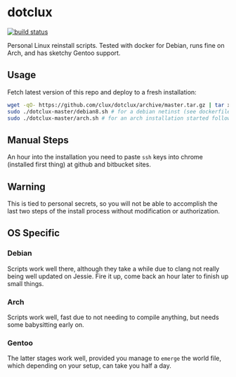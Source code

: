 # dotclux
[![build status](https://secure.travis-ci.org/clux/dotclux.svg)](http://travis-ci.org/clux/dotclux)

Personal Linux reinstall scripts. Tested with docker for Debian, runs fine on Arch, and has sketchy Gentoo support.

## Usage
Fetch latest version of this repo and deploy to a fresh installation:

```sh
wget -qO- https://github.com/clux/dotclux/archive/master.tar.gz | tar xz
sudo ./dotclux-master/debian8.sh # for a debian netinst (see dockerfile)
sudo ./dotclux-master/arch.sh # for an arch installation started following archboot.sh
```

## Manual Steps
An hour into the installation you need to paste `ssh` keys into chrome (installed first thing) at github and bitbucket sites.

## Warning
This is tied to personal secrets, so you will not be able to accomplish the last two steps of the install process without modification or authorization.

## OS Specific

### Debian
Scripts work well there, although they take a while due to clang not really being well updated on Jessie. Fire it up, come back an hour later to finish up small things.

### Arch
Scripts work well, fast due to not needing to compile anything, but needs some babysitting early on.

### Gentoo
The latter stages work well, provided you manage to `emerge` the world file, which depending on your setup, can take you half a day.
